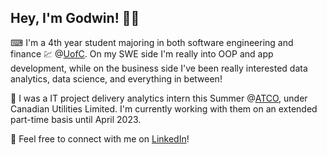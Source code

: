 <h2> Hey, I'm Godwin! 🙋‍♂️ </h2>

⌨ I'm a 4th year student majoring in both software engineering and finance 💹 @[UofC](https://www.ucalgary.ca/). On my SWE side I'm really into OOP and app development, while on the business side I've been really interested data analytics, data science, and everything in between!

💼 I was a IT project delivery analytics intern this Summer @[ATCO](https://www.atco.com/en-ca.html), under Canadian Utilities Limited. I'm currently working with them on an extended part-time basis until April 2023.

📝 Feel free to connect with me on [LinkedIn](https://www.linkedin.com/in/godwin-saure/)!

